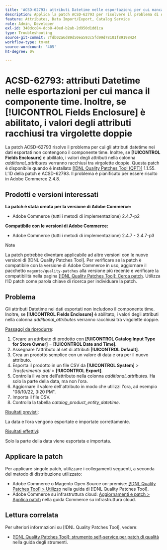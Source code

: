 ```yaml
---
title: 'ACSD-62793: attributi Datetime nelle esportazioni per cui manca il componente time. Inoltre, se **[!UICONTROL Fields Enclosure]** abilitato, i valori degli attributi racchiusi tra virgolette doppie'
description: Applica la patch ACSD-62793 per risolvere il problema di Adobe Commerce per cui negli attributi datetime nei dati esportati manca il componente time. Inoltre, se **[!UICONTROL Fields Enclosure]** è abilitato, i valori degli attributi nella colonna *additional_attributes* saranno racchiusi tra virgolette doppie.
feature: Attributes, Data Import/Export, Catalog Service
role: Admin, Developer
exl-id: 340dcc84-dcb8-40ed-b2ab-2d950d1dd1ca
type: Troubleshooting
source-git-commit: 7fdb02a6d89d50ea593c5fd99d78101f89198424
workflow-type: tm+mt
source-wordcount: '405'
ht-degree: 0%

---
```


# ACSD-62793: attributi Datetime nelle esportazioni per cui manca il componente time. Inoltre, se **[!UICONTROL Fields Enclosure]** è abilitato, i valori degli attributi racchiusi tra virgolette doppie

La patch ACSD-62793 risolve il problema per cui gli attributi datetime nei dati esportati non contengono il componente time. Inoltre, se **[!UICONTROL Fields Enclosure]** è abilitato, i valori degli attributi nella colonna *additional_attributes* verranno racchiusi tra virgolette doppie. Questa patch è disponibile quando è installato [[!DNL Quality Patches Tool (QPT)]](/help/tools/quality-patches-tool/quality-patches-tool-to-self-serve-quality-patches.md) 1.1.55. L’ID della patch è ACSD-62793. Il problema è pianificato per essere risolto in Adobe Commerce 2.4.8.

## Prodotti e versioni interessati

**La patch è stata creata per la versione di Adobe Commerce:**

* Adobe Commerce (tutti i metodi di implementazione) 2.4.7-p2

**Compatibile con le versioni di Adobe Commerce:**

* Adobe Commerce (tutti i metodi di implementazione) 2.4.7 - 2.4.7-p3

>[!NOTE]
>
>La patch potrebbe diventare applicabile ad altre versioni con le nuove versioni di [!DNL Quality Patches Tool]. Per verificare se la patch è compatibile con la versione di Adobe Commerce in uso, aggiornare il pacchetto `magento/quality-patches` alla versione più recente e verificare la compatibilità nella pagina [[!DNL Quality Patches Tool]: Cerca patch](https://experienceleague.adobe.com/tools/commerce-quality-patches/index.html?lang=it). Utilizza l’ID patch come parola chiave di ricerca per individuare la patch.

## Problema

Gli attributi Datetime nei dati esportati non includono il componente time. Inoltre, se **[!UICONTROL Fields Enclosure]** è abilitato, i valori degli attributi nella colonna *additional_attributes* verranno racchiusi tra virgolette doppie.

<u>Passaggi da riprodurre</u>:

1. Creare un attributo di prodotto con **[!UICONTROL Catalog Input Type for Store Owner]** = **[!UICONTROL Date and Time]**.
1. Assegnare l&#39;attributo al set di attributi **[!UICONTROL Default]**.
1. Crea un prodotto semplice con un valore di data e ora per il nuovo attributo.
1. Esporta il prodotto in un file CSV da **[!UICONTROL System]** > *Trasferimento dati* > **[!UICONTROL Export]**.
1. Controlla il valore dell&#39;attributo nella colonna *additional_attributes*. Ha solo la parte della data, ma non l’ora.
1. Aggiornare il valore dell&#39;attributo in modo che utilizzi l&#39;ora, ad esempio &quot;08/10/22, 3:20 PM&quot;.
1. Importa il file CSV.
1. Controlla la tabella *catalog_product_entity_datetime*.

<u>Risultati previsti</u>:

La data e l’ora vengono esportate e importate correttamente.

<u>Risultati effettivi</u>:

Solo la parte della data viene esportata e importata.

## Applicare la patch

Per applicare singole patch, utilizzare i collegamenti seguenti, a seconda del metodo di distribuzione utilizzato:

* Adobe Commerce o Magento Open Source on-premise: [[!DNL Quality Patches Tool] > Utilizzo](/help/tools/quality-patches-tool/usage.md) nella guida di [!DNL Quality Patches Tool].
* Adobe Commerce su infrastruttura cloud: [Aggiornamenti e patch > Applica patch](https://experienceleague.adobe.com/docs/commerce-cloud-service/user-guide/develop/upgrade/apply-patches.html?lang=it) nella guida Commerce su infrastruttura cloud.


## Lettura correlata

Per ulteriori informazioni su [!DNL Quality Patches Tool], vedere:

* [[!DNL Quality Patches Tool]: strumento self-service per patch di qualità](/help/tools/quality-patches-tool/quality-patches-tool-to-self-serve-quality-patches.md) nella guida degli strumenti.
